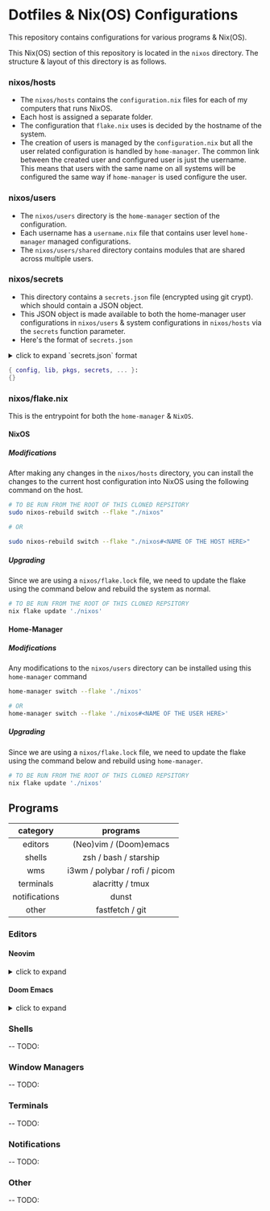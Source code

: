 # Dotfiles & Nix(OS) Configurations

This repository contains configurations for various programs & Nix(OS).

This Nix(OS) section of this repository is located in the `nixos` directory. The structure & layout of this directory is as follows.

### nixos/hosts

- The `nixos/hosts` contains the `configuration.nix` files for each of my computers that runs NixOS. 
- Each host is assigned a separate folder. 
- The configuration that `flake.nix` uses is decided by the hostname of the system.
- The creation of users is managed by the `configuration.nix` but all the user related configuration is handled by `home-manager`. The common link between the created user and configured user is just the username. This means that users with the same name on all systems will be configured the same way if `home-manager` is used configure the user.

### nixos/users
- The `nixos/users` directory is the `home-manager` section of the configuration.
- Each username has a `username.nix` file that contains user level `home-manager` managed configurations.
- The `nixos/users/shared` directory contains modules that are shared across multiple users.

### nixos/secrets

- This directory contains a `secrets.json` file (encrypted using git crypt). which should contain a JSON object.
- This JSON object is made available to both the home-manager user configurations in `nixos/users` & system configurations in `nixos/hosts` via the `secrets` function parameter.
- Here's the format of `secrets.json` 
<details>
    <summary>click to expand `secrets.json` format</summary>

    ```json
    {
      "system": {
        "password": "xxx"
      },
      "jira": {
        "token": "xxx"
      },
      "freshrss": {
        "password": "XXX"
      },
      "cargo": {
        "token": "XXX"
      },
      "digital_ocean": {
        "token": "XXX"
      },
      "restic": {
        "password": "XXX"
      },
      "openweather": {
        "token": "XXX"
      },
      "pastebin": {
        "token": "XXX"
      },
      "spotify": {
        "client_id": "XXX",
        "client_secret": "XXX",
        "password": "XXX"
      },
      "wallhaven": {
        "token": "XXX"
      },
      "plex": {
        "claim": "XXX"
      },
      "photoprism": {
        "password": "XXX"
      },
      "mullvad": {
        "account": "XXX",
        "location": "XXX"
      },
      "firefly": {
        "db": {
          "password": "XXX"
        },
        "app": {
          "site_owner": "XXX",
          "secret": "XXX"
        }
      },
      "livebook": {
        "password": "XXX"
      },
      "icecast": {
        "password": "XXX"
      },
      "farfalle": {
        "tavily_api_key": "XXX"
      },
      "taskwarrior": {
        "client_id": "XXX",
        "encryption_secret": "XXX"
      }
    }
    ```
</details>

```nix
{ config, lib, pkgs, secrets, ... }:
{}
```

### nixos/flake.nix

This is the entrypoint for both the `home-manager` & `NixOS`. 

#### NixOS

##### Modifications

After making any changes in the `nixos/hosts` directory, you can install the changes to the current host configuration into NixOS using the following command on the host.

```bash
# TO BE RUN FROM THE ROOT OF THIS CLONED REPSITORY
sudo nixos-rebuild switch --flake "./nixos"

# OR 

sudo nixos-rebuild switch --flake "./nixos#<NAME OF THE HOST HERE>"
```

##### Upgrading 

Since we are using a `nixos/flake.lock` file, we need to update the flake using the command below and rebuild the system as normal.

```bash
# TO BE RUN FROM THE ROOT OF THIS CLONED REPSITORY
nix flake update './nixos'
```

#### Home-Manager

##### Modifications

Any modifications to the `nixos/users` directory can be installed using this `home-manager` command

```bash
home-manager switch --flake './nixos'

# OR 
home-manager switch --flake './nixos#<NAME OF THE USER HERE>'
```

##### Upgrading

Since we are using a `nixos/flake.lock` file, we need to update the flake using the command below and rebuild using `home-manager`.

```bash
# TO BE RUN FROM THE ROOT OF THIS CLONED REPSITORY
nix flake update './nixos'
```

## Programs
category | programs
:-------:|:--------:
editors | (Neo)vim / (Doom)emacs
shells  | zsh / bash / starship
wms     | i3wm / polybar / rofi / picom
terminals | alacritty / tmux
notifications | dunst
other | fastfetch / git

### Editors

#### Neovim
<details>
    <summary>click to expand</summary>
    Since, neovim is handled by `home-manager` entirely, no additional steps are required to setup neovim
</details>

#### Doom Emacs
<details>
    <summary>click to expand</summary>
    doom emacs configuration files are installed by `home-manager` but installed doom emacs itself needs to be handled manually according to the instructions in <a href="https://github.com/doomemacs/doomemacs?tab=readme-ov-file#install">doomemacs repository</a>
</details>

### Shells
-- TODO: 

### Window Managers
-- TODO: 

### Terminals
-- TODO: 

### Notifications
-- TODO: 

### Other
-- TODO: 


